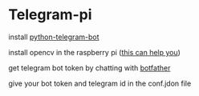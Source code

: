 # Telegram-pi

install [python-telegram-bot](https://github.com/python-telegram-bot/python-telegram-bot)  

install opencv in the raspberry pi ([this can help you](https://www.pyimagesearch.com/2017/09/04/raspbian-stretch-install-opencv-3-python-on-your-raspberry-pi/))

get telegram bot token by chatting with [botfather](https://telegram.me/BotFather)

give your bot token and telegram id in the conf.jdon file 
